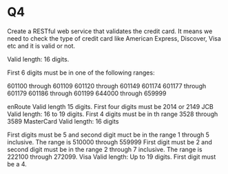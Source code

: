 # Q4
Create a RESTful web service that validates the credit card. It means we need to check the type of credit card like American Express, Discover, Visa etc and it is valid or not.
	
Valid length: 16 digits.

First 6 digits must be in one of the following ranges:

601100 through 601109
601120 through 601149
601174
601177 through 601179
601186 through 601199
644000 through 659999

enRoute
Valid length 15 digits. First four digits must be 2014 or 2149
JCB
Valid length: 16 to 19 digits.
First 4 digits must be in th range 3528 through 3589
MasterCard
Valid length: 16 digits

First digits must be 5 and second digit muct be in the range 1 through 5 inclusive. The range is 510000 through 559999
First digit must be 2 and second digit must be in the range 2 through 7 inclusive. The range is 222100 through 272099.
Visa
Valid length: Up to 19 digits. First digit must be a 4.
```
